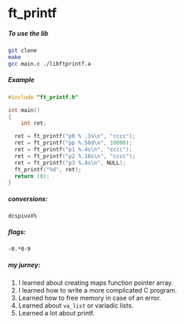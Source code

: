 # ft_printf

##### To use the lib

```sh
git clone
make
gcc main.c ./libftprintf.a
```

##### Example
```C
#include "ft_printf.h"

int	main()
{
	int	ret;

  ret =	ft_printf("p0 % .3s\n", "cccc");
  ret =	ft_printf("pp %.50d\n", 10000);
  ret =	ft_printf("p1 %.4s\n", "cccc");
  ret =	ft_printf("p2 %.10s\n", "cccc");
  ret =	ft_printf("p3 %.4s\n", NULL);
  ft_printf("%d", ret);
  return (0);
}
```

##### conversions:

`dcspiuxX%`

##### flags:

`-0.*0-9`

##### my jurney:
1. I learned about creating maps function pointer array.
2. I learned how to write a more complicated C program.
3. Learned how to free memory in case of an error.
4. Learned about `va_list` or variadic lists.
5. Learned a lot about printf.
